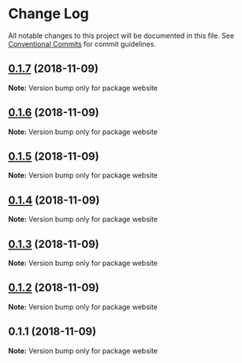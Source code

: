 # Change Log

All notable changes to this project will be documented in this file.
See [Conventional Commits](https://conventionalcommits.org) for commit guidelines.

## [0.1.7](https://github.com/uidu-org/guidu/compare/website@0.1.6...website@0.1.7) (2018-11-09)

**Note:** Version bump only for package website





## [0.1.6](https://github.com/uidu-org/guidu/compare/website@0.1.5...website@0.1.6) (2018-11-09)

**Note:** Version bump only for package website





## [0.1.5](https://github.com/uidu-org/guidu/compare/website@0.1.4...website@0.1.5) (2018-11-09)

**Note:** Version bump only for package website





## [0.1.4](https://github.com/uidu-org/guidu/compare/website@0.1.3...website@0.1.4) (2018-11-09)

**Note:** Version bump only for package website





## [0.1.3](https://github.com/uidu-org/guidu/compare/website@0.1.2...website@0.1.3) (2018-11-09)

**Note:** Version bump only for package website





## [0.1.2](https://github.com/uidu-org/guidu/compare/website@0.1.1...website@0.1.2) (2018-11-09)

**Note:** Version bump only for package website





## 0.1.1 (2018-11-09)

**Note:** Version bump only for package website
